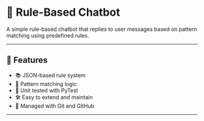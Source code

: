 # 🤖 Rule-Based Chatbot

A simple rule-based chatbot that replies to user messages based on pattern matching using predefined rules.

---

## 📌 Features

- 📚 JSON-based rule system
- 💬 Pattern matching logic
- 🧪 Unit tested with PyTest
- 🛠️ Easy to extend and maintain
- 🔧 Managed with Git and GitHub

---
